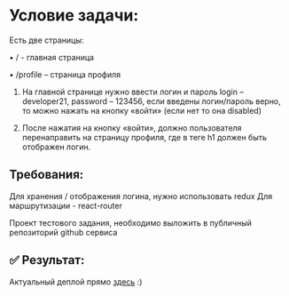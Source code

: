 # Условие задачи:

Есть две страницы:

•	/ - главная страница

•	/profile – страница профиля

1. На главной странице нужно ввести логин и пароль
login – developer21, password – 123456,
если введены логин/пароль верно, то можно нажать на кнопку «войти» (если нет то она disabled)

2. После нажатия на кнопку «войти», должно пользователя перенаправить на страницу профиля, где в теге h1 должен быть отображен логин.

## Требования:

Для хранения / отображения логина, нужно использовать redux
Для маршрутизации  - react-router

Проект тестового задания, необходимо выложить в публичный репозиторий github сервиса

## ✅ Результат:

Актуальный деплой прямо [здесь](bit.ly/simple-page-m4xprd) :)
